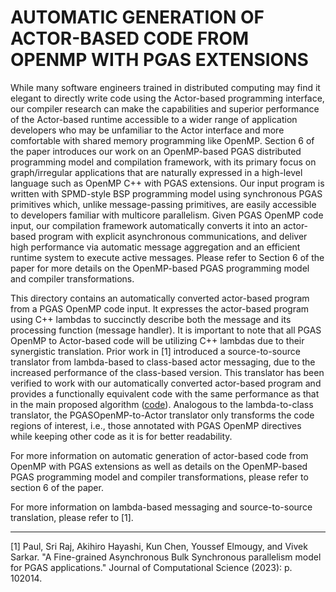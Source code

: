 # AUTOMATIC GENERATION OF ACTOR-BASED CODE FROM OPENMP WITH PGAS EXTENSIONS

While many software engineers trained in distributed computing may find it elegant to directly write code using the Actor-based programming interface, our compiler research can make the capabilities and superior performance of the Actor-based runtime accessible to a wider range of application developers who may be unfamiliar to the Actor interface and more comfortable with shared memory programming like OpenMP. Section 6 of the paper introduces our work on an OpenMP-based PGAS distributed programming model and compilation framework, with its primary focus on graph/irregular applications that are naturally expressed in a high-level language such as OpenMP C++ with PGAS extensions. Our input program is written with SPMD-style BSP programming model using synchronous PGAS primitives which, unlike message-passing primitives, are easily accessible to developers familiar with multicore parallelism. Given PGAS OpenMP code input, our compilation framework automatically converts it into an actor-based program with explicit asynchronous communications, and deliver high performance via automatic message aggregation and an efficient runtime system to execute active messages. Please refer to Section 6 of the paper for more details on the OpenMP-based PGAS programming model and compiler transformations.

This directory contains an automatically converted actor-based program from a PGAS OpenMP code input. It expresses the actor-based program using C++ lambdas to succinctly describe both the message and its processing function (message handler). It is important to note that all PGAS OpenMP to Actor-based code will be utilizing C++ lambdas due to their synergistic translation. Prior work in [1] introduced a source-to-source translator from lambda-based to class-based actor messaging, due to the increased performance of the class-based version. This translator has been verified to work with our automatically converted actor-based program and provides a functionally equivalent code with the same performance as that in the main proposed algorithm ([code](https://github.com/youssefelmougy/jaccard-selector/blob/main/Selector/hclib/modules/bale_actor/jaccard-selector/jaccard_kmer_selector.cpp)).
Analogous to the lambda-to-class translator, the PGASOpenMP-to-Actor translator only transforms the code regions of interest, i.e., those annotated with PGAS OpenMP directives while keeping other code as it is for better readability.

For more information on automatic generation of actor-based code from OpenMP with PGAS extensions as well as details on the OpenMP-based PGAS programming model and compiler transformations, please refer to section 6 of the paper.

For more information on lambda-based messaging and source-to-source translation, please refer to [1].

-----------------------------------------

[1] Paul, Sri Raj, Akihiro Hayashi, Kun Chen, Youssef Elmougy, and Vivek Sarkar. "A Fine-grained Asynchronous Bulk Synchronous parallelism model for PGAS applications." Journal of Computational Science (2023): p. 102014.
